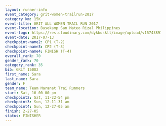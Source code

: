 ```yaml
---
layout: runner-info 
event_category: grit-women-trailrun-2017 
category_km: 15K 
event-title: GRIT ALL WOMEN TRAIL RUN 2017 
event-location: Basekamp San Mateo Rizal Philippines 
event-logo: https://res.cloudinary.com/dykbosktl/image/upload/v1574389137/Logo/a04c0-grit-logo_yxzsau.png 
event-date: 2017-07-13 
checkpoint-name2: CP1 (T-2) 
checkpoint-name3: CP2 (T-3) 
checkpoint-name4: FINISH (T-4) 
overall_rank: 70
gender_rank: 70
category_rank: 35
bib: GRiT 15082
first_name: Sara
last_name: Sara
gender: F
team_name: Team Maranat Trai Runners
start: Sat, 10-00-00 pm
checkpoint2: Sat, 11-22-54 pm
checkpoint3: Sun, 12-11-31 am
checkpoint4: Sun, 12-27-05 am
finish: 2-27-05
status: FINISHER
---
```

